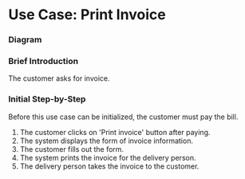 # Use Case: Print Invoice

### Diagram


### Brief Introduction
The customer asks for invoice.


### Initial Step-by-Step  
Before this use case can be initialized, the customer must pay the bill.

1. The customer clicks on 'Print invoice' button after paying.
2. The system displays the form of invoice information.
3. The customer fills out the form.
4. The system prints the invoice for the delivery person.
5. The delivery person takes the invoice to the customer.